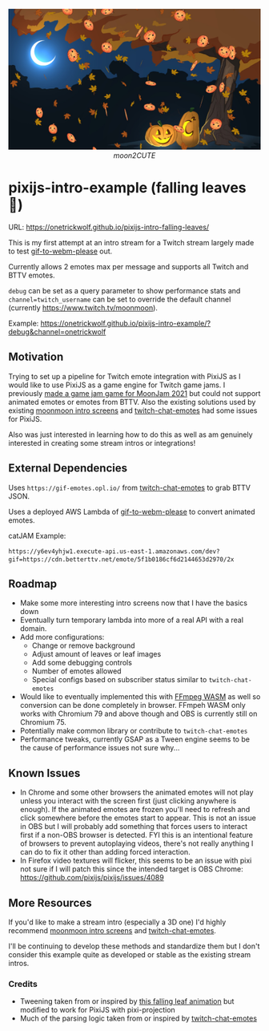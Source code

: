 <p align="center">
    <img src=".github/pixijs-intro-falling-leaves.jpg">
    <br>
    <i>moon2CUTE</i>
</p>

# pixijs-intro-example (falling leaves 🍂)

URL: https://onetrickwolf.github.io/pixijs-intro-falling-leaves/

This is my first attempt at an intro stream for a Twitch stream largely made to test [gif-to-webm-please](https://github.com/onetrickwolf/gif-to-webm-please) 
out.

Currently allows 2 emotes max per message and supports all Twitch and BTTV emotes.

`debug` can be set as a query parameter to show performance stats and `channel=twitch_username` can be set to 
override the default channel (currently https://www.twitch.tv/moonmoon).

Example: https://onetrickwolf.github.io/pixijs-intro-example/?debug&channel=onetrickwolf

## Motivation

Trying to set up a pipeline for Twitch emote integration with PixiJS as I would like to use PixiJS as a game engine 
for Twitch game jams. I previously [made a game jam game for MoonJam 2021](https://github.com/onetrickwolf/moonjam-2021-onetrickwolf) 
but could not support animated emotes or emotes from BTTV. Also the existing solutions used by existing [moonmoon intro 
screens](https://github.com/moonscreens/) and [twitch-chat-emotes](https://www.npmjs.com/package/twitch-chat-emotes) had some issues for PixiJS.

Also was just interested in learning how to do this as well as am genuinely interested in creating some stream intros or integrations!

## External Dependencies

Uses `https://gif-emotes.opl.io/` from [twitch-chat-emotes](https://github.com/CalebBabin/twitch-chat-emotes) to 
grab BTTV JSON.

Uses a deployed AWS Lambda of [gif-to-webm-please](https://github.com/onetrickwolf/gif-to-webm-please) to convert 
animated emotes.

catJAM Example: 
```
https://y6ev4yhjw1.execute-api.us-east-1.amazonaws.com/dev?gif=https://cdn.betterttv.net/emote/5f1b0186cf6d2144653d2970/2x
```

## Roadmap

- Make some more interesting intro screens now that I have the basics down
- Eventually turn temporary lambda into more of a real API with a real domain.
- Add more configurations:
  - Change or remove background
  - Adjust amount of leaves or leaf images
  - Add some debugging controls
  - Number of emotes allowed
  - Special configs based on subscriber status similar to `twitch-chat-emotes`
- Would like to eventually implemented this with [FFmpeg WASM](https://github.com/ffmpegwasm/ffmpeg.wasm) as well so
  conversion can be done completely in browser. FFmpeh WASM only works with Chromium 79 and above though and OBS is
  currently still on Chromium 75.
- Potentially make common library or contribute to `twitch-chat-emotes`
- Performance tweaks, currently GSAP as a Tween engine seems to be the cause of performance issues not sure why...

## Known Issues

- In Chrome and some other browsers the animated emotes will not play unless you interact with the screen first (just clicking anywhere is enough). If the animated emotes are frozen you'll need to refresh and click somewhere before the emotes start to appear. This is not an issue in OBS but I will probably add something that forces users to interact first if a non-OBS browser is detected. FYI this is an intentional feature of browsers to prevent autoplaying videos, there's not really anything I can do to fix it other than adding forced interaction.
- In Firefox video textures will flicker, this seems to be an issue with pixi not sure if I will patch this since the intended target is OBS Chrome: https://github.com/pixijs/pixijs/issues/4089

## More Resources

If you'd like to make a stream intro (especially a 3D one) I'd highly recommend [moonmoon intro screens](https://github.com/moonscreens/) and [twitch-chat-emotes](https://www.npmjs.com/package/twitch-chat-emotes).

I'll be continuing to develop these methods and standardize them but I don't consider this example quite as 
developed or stable as the existing stream intros.

### Credits

- Tweening taken from or inspired by [this falling leaf animation](https://codepen.io/MAW/pen/KdmwMb) but 
  modified to work 
  for PixiJS with pixi-projection
- Much of the parsing logic taken from or inspired by [twitch-chat-emotes](https://www.npmjs.com/package/twitch-chat-emotes)


